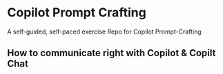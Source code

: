 # Copilot Prompt Crafting

A self-guided, self-paced exercise Repo for Copilot Prompt-Crafting

## How to communicate right with Copilot & Copilt Chat
